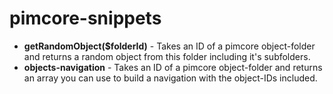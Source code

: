 pimcore-snippets
================
- **getRandomObject($folderId)** - Takes an ID of a pimcore object-folder and returns a random object from this folder including it's subfolders.
- **objects-navigation** - Takes an ID of a pimcore object-folder and returns an array you can use to build a navigation with the object-IDs included.
